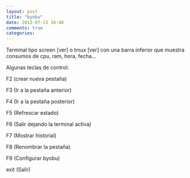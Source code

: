 ```yaml
---
layout: post
title: "byobu"
date: 2013-07-13 16:48
comments: true
categories: 
---
```

Terminal tipo screen [ver] o tmux [ver] con una barra inferior que muestra consumos de cpu, ram, hora, fecha...

Algunas teclas de control:

F2 (crear nueva pestaña)

F3 (Ir a la pestaña anterior)

F4 (Ir a la pestaña posterior)

F5 (Refrescar estado)

F6 (Salir dejando la terminal activa)

F7 (Mostrar historial)

F8 (Renombrar la pestaña)

F9 (Configurar byobu)

exit (Salir)

